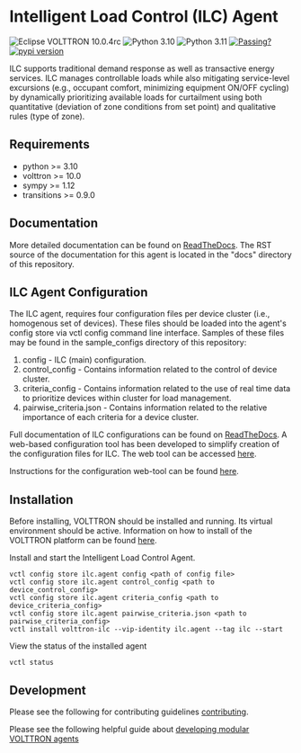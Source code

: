 # Intelligent Load Control (ILC) Agent

![Eclipse VOLTTRON 10.0.4rc](https://img.shields.io/badge/Eclipse%20VOLTTRON-10.0.4rc-red.svg)
![Python 3.10](https://img.shields.io/badge/python-3.10-blue.svg)
![Python 3.11](https://img.shields.io/badge/python-3.11-blue.svg)
[![Passing?](https://github.com/eclipse-volttron/volttron-ilc/actions/workflows/run-tests.yml/badge.svg)](https://github.com/VOLTTRON/volttron-ilc/actions/workflows/run-tests.yml)
[![pypi version](https://img.shields.io/pypi/v/volttron-ilc.svg)](https://pypi.org/project/volttron-ilc/)

ILC supports traditional demand response as well as transactive energy
services. ILC manages controllable loads while also mitigating
service-level excursions (e.g., occupant comfort, minimizing equipment
ON/OFF cycling) by dynamically prioritizing available loads for curtailment
using both quantitative (deviation of zone conditions from set point) and
qualitative rules (type of zone).

## Requirements

* python >= 3.10
* volttron >= 10.0 
* sympy >= 1.12
* transitions >= 0.9.0

## Documentation

More detailed documentation can be found on [ReadTheDocs](https://eclipse-volttron.readthedocs.io/). The RST source
of the documentation for this agent is located in the "docs" directory of this repository.

## ILC Agent Configuration

The  ILC agent, requires four configuration files per device cluster (i.e., homogenous set of devices).  These
files should be loaded into the agent's config store via vctl config command line interface.  Samples of these files
may be found in the sample_configs directory of this repository:
 1. config - ILC (main) configuration.
 2. control_config - Contains information related to the control of device cluster. 
 3. criteria_config - Contains information related to the use of real time data to prioritize devices within
    cluster for load management. 
 4. pairwise_criteria.json - Contains information related to the relative importance of each criteria for a device cluster.
    
Full documentation of ILC configurations can be found on [ReadTheDocs](https://eclipse-volttron.readthedocs.io/).
A web-based configuration tool has been developed to simplify creation of the configuration files for ILC.
The web tool can be accessed [here](https://ilc-configuration-tool.web.app/).

Instructions for the configuration web-tool can be found [here](https://userguide-ilc.readthedocs.io/en/latest/).

## Installation

Before installing, VOLTTRON should be installed and running.  Its virtual environment should be active.
Information on how to install of the VOLTTRON platform can be found
[here](https://github.com/eclipse-volttron/volttron-core).

Install and start the Intelligent Load Control Agent.

```shell
vctl config store ilc.agent config <path of config file>
vctl config store ilc.agent control_config <path to device_control_config>
vctl config store ilc.agent criteria_config <path to device_criteria_config>
vctl config store ilc.agent pairwise_criteria.json <path to pairwise_criteria_config>
vctl install volttron-ilc --vip-identity ilc.agent --tag ilc --start
```

View the status of the installed agent

```shell
vctl status
```

## Development

Please see the following for contributing guidelines [contributing](https://github.com/eclipse-volttron/volttron-core/blob/develop/CONTRIBUTING.md).

Please see the following helpful guide about [developing modular VOLTTRON agents](https://github.com/eclipse-volttron/volttron-core/blob/develop/DEVELOPING_ON_MODULAR.md)
